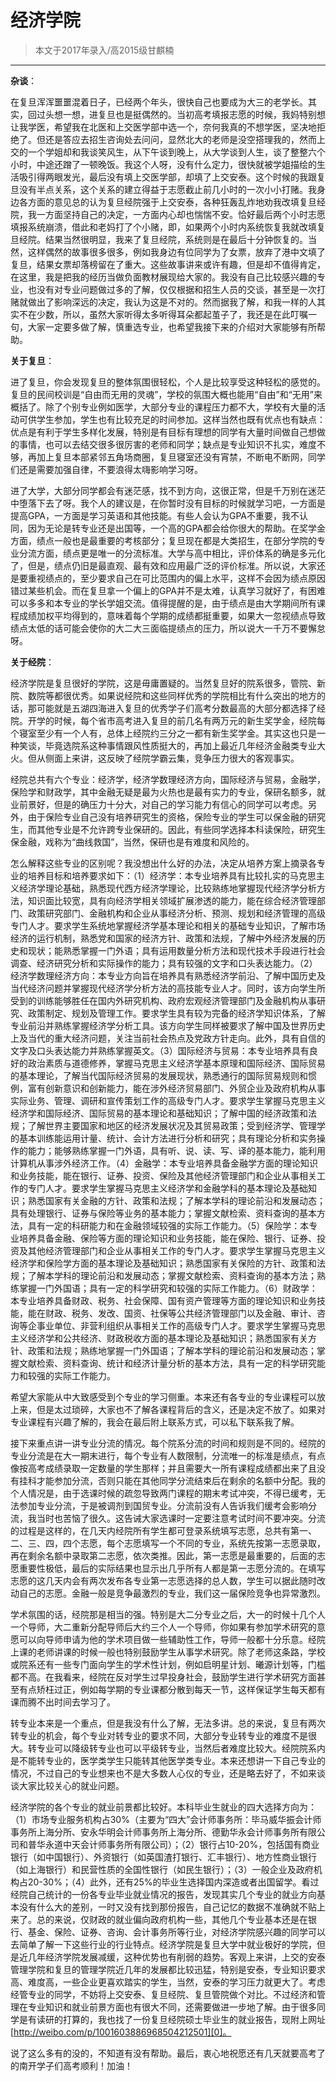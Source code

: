 
# 经济学院  

> 本文于2017年录入/高2015级甘麒楠  

****

**杂谈**：

在复旦浑浑噩噩混着日子，已经两个年头，很快自己也要成为大三的老学长。其实，回过头想一想，进复旦也是挺偶然的。当初高考填报志愿的时候，我妈特别想让我学医，希望我在北医和上交医学部中选一个，奈何我真的不想学医，坚决地拒绝了。但还是答应去招生咨询处去问问，显然北大的老师是没空搭理我的，然而上交的一个学姐却和我谈笑风生，从下午谈到晚上，从大学谈到人生，谈了整整六个小时，中途还蹭了一顿晚饭。我这个人呀，没有什么定力，很快就被学姐描绘的生活吸引得两眼发光，最后没有填上交医学部，却填了上交安泰。这个时候的我跟复旦没有半点关系，这个关系的建立得益于志愿截止前几小时的一次小小打赌。我身边各方面的意见总的认为复旦经院强于上交安泰，各种狂轰乱炸地劝我改填复旦经院，我一方面坚持自己的决定，一方面内心却也惴惴不安。恰好最后两个小时志愿填报系统崩溃，借此和老妈打了个小赌，即，如果两个小时内系统恢复我就改填复旦经院。结果当然很明显，我来了复旦经院，系统则是在最后十分钟恢复的。当然，这样偶然的故事很多很多，例如我身边有位同学为了女票，放弃了港中文填了复旦，结果女票却落榜留在了重大。这些故事讲来或许有趣，但是却不值得肯定，在这里，我是把我的经历当做负面教材展现给大家的。我没有自己比较感兴趣的专业，也没有对专业问题做过多的了解，仅仅根据和招生人员的交谈，甚至是一次打赌就做出了影响深远的决定，我认为这是不对的。然而据我了解，和我一样的人其实不在少数，所以，虽然大家听得太多听得耳朵都起茧子了，我还是在此叮嘱一句，大家一定要多做了解，慎重选专业，也希望我接下来的介绍对大家能够有所帮助。

**关于复旦**：

进了复旦，你会发现复旦的整体氛围很轻松，个人是比较享受这种轻松的感觉的。复旦的民间校训是“自由而无用的灵魂”，学校的氛围大概也能用“自由”和“无用”来概括了。除了个别专业例如医学，大部分专业的课程压力都不大，学校有大量的活动可供学生参加，学生也有比较充足的时间参加。这样当然也既有优点也有缺点：优点是有利于学生多样化发展，特别是有目标有理想的同学有大量时间做自己想做的事情，也可以去结交很多很厉害的老师和同学；缺点是专业知识不扎实，难度不够，再加上复旦本部紧邻五角场商圈，复旦寝室还没有宵禁，不断电不断网，同学们还是需要加强自律，不要浪得太嗨影响学习呀。

进了大学，大部分同学都会有迷茫感，找不到方向，这很正常，但是千万别在迷茫中堕落下去了呀。我个人的建议是，在你暂时没有目标的时候就学习吧，一方面是提高GPA，一方面是学习英语和其他技能。有些人会认为GPA不重要，我不认同，因为无论是转专业还是出国等，一个高的GPA都会给你很大的帮助。在奖学金方面，绩点一般也是最重要的考核部分；复旦现在都是大类招生，在部分学院的专业分流方面，绩点更是唯一的分流标准。大学与高中相比，评价体系的确是多元化了，但是，绩点仍旧是最直观、最有效和应用最广泛的评价标准。所以说，大家还是要重视绩点的，至少要求自己在可比范围内的偏上水平，这样不会因为绩点原因错过某些机会。而在复旦拿一个偏上的GPA并不是太难，认真学习就好了，有困难可以多多和本专业的学长学姐交流。值得提醒的是，由于绩点是由大学期间所有课程成绩加权平均得到的，意味着每个学期的成绩都挺重要，如果大一忽视绩点导致绩点太低的话可能会使你的大二大三面临提绩点的压力，所以说大一千万不要懈怠呀。

**关于经院**：

经济学院是复旦很好的学院，这是毋庸置疑的。当然复旦好的院系很多，管院、新院、数院等都很优秀。如果说经院和这些同样优秀的学院相比有什么突出的地方的话，那可能就是五湖四海进入复旦的优秀学子们高考分数最高的大部分都选择了经院。开学的时候，每个省市高考进入复旦的前几名有两万元的新生奖学金，经院每个寝室至少有一个人有，总体上经院约三分之一都有新生奖学金。其实这也只是一种笑谈，毕竟选院系这种事情跟风性质挺大的，再加上最近几年经济金融类专业大火。但从侧面上来讲，这反映了经院学霸云集，竞争压力很大的客观事实。

经院总共有六个专业：经济学，经济学数理经济方向，国际经济与贸易，金融学，保险学和财政学，其中金融无疑是最为火热也是最有实力的专业，保研名额多，就业前景好，但是的确压力十分大，对自己的学习能力有信心的同学可以考虑。另外，由于保险专业自己没有培养研究生的资格，保险专业的学生可以保金融的研究生，而其他专业是不允许跨专业保研的。因此，有些同学选择本科读保险，研究生保金融，戏称为“曲线救国”，当然，保研也是有难度和风险的。

怎么解释这些专业的区别呢？我没想出什么好的办法，决定从培养方案上摘录各专业的培养目标和培养要求如下：（1）经济学：本专业培养具有比较扎实的马克思主义经济学理论基础，熟悉现代西方经济学理论，比较熟练地掌握现代经济学分析方法，知识面比较宽，具有向经济学相关领域扩展渗透的能力，能在综合经济管理部门、政策研究部门、金融机构和企业从事经济分析、预测、规划和经济管理的高级专门人才。要求学生系统地掌握经济学基本理论和相关的基础专业知识，了解市场经济的运行机制，熟悉党和国家的经济方针、政策和法规，了解中外经济发展的历史和现状；能熟悉掌握一门外语；具有运用数量分析方法和现代技术手段进行社会调查、经济研究分析和实际操作的能力；具有较强的文字和口头表达能力。（2）经济学数理经济方向：本专业方向旨在培养具有熟悉经济学前沿、了解中国历史及当代经济问题并掌握现代经济学分析方法的高技能专业人才。同时，该方向学生所受到的训练能够胜任在国内外研究机构、政府宏观经济管理部门及金融机构从事研究、政策制定、规划及管理工作。要求学生具有较为完备的经济学知识体系，了解专业前沿并熟练掌握经济学分析工具。该方向学生同样被要求了解中国及世界历史上及当代的重大经济问题，关注当前社会热点及党政方针走向。此外，具有自信的文字及口头表达能力并熟练掌握英文。（3）国际经济与贸易：本专业培养具有良好的政治素质与道德修养，掌握马克思主义经济学基本原理和国际经济、国际贸易的基本理论，了解当代国际经济贸易的发展现状，熟悉通行的国际贸易规则和惯例，富有创新意识和创新能力，能在涉外经济贸易部门、外贸企业及政府机构从事实际业务、管理、调研和宣传策划工作的高级专门人才。要求学生掌握马克思主义经济学和国际经济、国际贸易的基本理论和基础知识；了解中国的经济政策和法规；了解世界主要国家和地区的经济发展状况及其贸易政策；受到经济学、管理学的基本训练能运用计量、统计、会计方法进行分析和研究；具有理论分析和实务操作的能力；能够熟练掌握一门外语，具有听、说、读、写、译的基本能力，能利用计算机从事涉外经济工作。（4）金融学：本专业培养具备金融学方面的理论知识和业务技能，能在银行、证券、投资、保险及其他经济管理部门和企业从事相关工作的专门人才。要求学生掌握马克思主义经济学和金融学科的基本理论及基础知识；熟悉国家有关金融的方针、政策和法规；了解本学科的理论前沿和发展动态；具有处理银行、证券与保险等业务的基本能力；掌握文献检索、资料查询的基本方法，具有一定的科研能力和在金融领域较强的实际工作能力。（5）保险学：本专业培养具备金融、保险等方面的理论知识和业务技能，能在保险、银行、证券、投资及其他经济管理部门和企业从事相关工作的专门人才。要求学生掌握马克思主义经济学和保险学方面的基本理论及基础知识；熟悉国家有关保险的方针、政策和法规；了解本学科的理论前沿和发展动态；掌握文献检索、资料查询的基本方法；熟练掌握一门外国语；具有一定的科学研究和较强的实际工作能力。（6）财政学：本专业培养具备财政、税务、社会保障、国有资产管理等方面的理论知识和业务技能，能在财政、税务、发改、国资、社保等公共经济管理部门以及金融、审计、咨询等企事业单位、非营利组织从事相关工作的高级专门人才。要求学生掌握马克思主义经济学和公共经济、财政税收方面的基本理论及基础知识；熟悉国家有关方针、政策和法规；熟练地掌握一门外国语；了解本学科的理论前沿和发展动态；掌握文献检索、资料查询、统计和经济计量分析的基本方法，具有一定的科学研究能力和较强的实际工作能力。

希望大家能从中大致感受到个专业的学习侧重。本来还有各专业的专业课程可以放上来，但是太过琐碎，大家也不了解各课程背后的含义，还是决定不放了。如果对专业课程有兴趣了解的，我会在最后附上联系方式，可以私下联系我了解。

接下来重点讲一讲专业分流的情况。每个院系分流的时间和规则是不同的。经院的专业分流是在大一期末进行，每个专业有人数限制，分流唯一的标准是绩点，有点像按高考成绩录取一定数量的学生那样；并且需要大一所有课程成绩都出来了且没有挂科才能参加分流，否则只能在其他同学分流结束后在剩余的名额中分配。我的个人情况是，由于选课时候的疏忽导致两门课程的期末考试冲突，不得已缓考，无法参加专业分流，于是被调剂到国贸专业。分流前没有人告诉我们缓考会影响分流，我当时也苦恼了很久。这告诫大家选课时一定要注意考试时间不要冲突。分流的过程是这样的，在几天内经院所有学生都可登录系统填写志愿，总共有第一、二、三、四，四个志愿，每个志愿填写一个不同的专业，系统先按第一志愿录取，再在剩余名额中录取第二志愿，依次类推。因此，第一志愿是最重要的，后面的志愿重要性极低，最后的实际结果也显示出几乎所有人都是第一志愿分流的。在填写志愿的这几天内会有两次发布各专业第一志愿选择的总人数，学生可以据此随时改动自己的志愿。金融一般是竞争最激烈的专业，我们这一届保险竞争也异常激烈。

学术氛围的话，经院那是相当的强。特别是大二分专业之后，大一的时候十几个人一个导师，大二重新分配导师后大约三个人一个导师，你如果有参加学术研究的意愿可以向导师申请为他的学术项目做一些辅助性工作，导师一般都十分乐意。经院上课的老师讲课的时候一般也特别鼓励学生从事学术研究。除了老师这条路，学校或院系还有一些专门面向学生的学术性计划，例如启明星计划、曦源计划等，门槛都不高。在我看来，经院在反对学生过早投身社会，鼓励学生进行学术研究方面甚至有点矫枉过正，例如每学期的专业课都分散到每天一节，这样保证学生每天都有课而腾不出时间去学习了。

转专业本来是一个重点，但是我没有什么了解，无法多讲。总的来说，复旦有两次转专业的机会，每个专业对转专业的要求不同，大部分专业转专业的难度不是很大。转专业可以降级转专业也可以平级转专业，当然后者难度比较大。经院院系内是不能转专业的，医学类学生只能转其他医学类专业。本来还想讲一下自己专业的情况，不过自己的专业想来也不是大多数人心仪的专业，还是略去好了，不如来谈谈大家比较关心的就业问题。

经济学院的各个专业的就业前景都比较好。本科毕业生就业的四大选择方向为：（1）市场专业服务机构占30%（主要为“四大”会计师事务所：毕马威华振会计师事务所上海分所、安永华明会计师事务所上海分所、德勤华永会计师事务所有限公司和普华永道中天会计师事务所有限公司）；（2）银行占10-20%，包括国有商业银行（如中国银行）、外资银行（如英国渣打银行、汇丰银行）、地方性商业银行（如上海银行）和民营性质的全国性银行（如民生银行）；（3）一般企业及政府机构占20-30%；（4）此外，还有25%的毕业生选择国内深造或者出国留学。看过经院自己统计的一份各专业毕业就业情况的报告，发现其实几个专业的就业方向基本没有什么大的差别，一时又没有找到那份报告，自己记忆的数据不准确就不贴上来了。总的来说，仅财政的就业偏向政府机构一些，其他几个专业基本还是在银行、基金、保险、证券、咨询、会计事务所等行业，对经济学院感兴趣的同学可以去简单了解一下这些行业的行业特点。经济学院是复旦大学中就业极好的学院，但是近几年经济学院发展减缓，这种优势也有削弱的趋势。客观上来讲，上交的安泰管理学院和复旦的管理学院近几年的发展都比较迅猛，特别是安泰，专业知识要求高、难度高，一些企业更喜欢踏实的学生，当然，安泰的学习压力就更大了。考虑经管专业的同学，不妨将上交安泰、复旦经院、复旦管院做个对比。不过经济和管理在专业知识和就业前景方面也有很大不同，还需要做进一步地了解。由于很多同学是有读研的打算的，我也找了一份复旦经院硕士毕业生的就业报告，现附上网址[http://weibo.com/p/1001603886968504212501][0]。

说了这么多有的没的，不知道有没有帮助。最后，衷心地祝愿还有几天就要高考了的南开学子们高考顺利！加油！






[0]:http://weibo.com/p/1001603886968504212501
